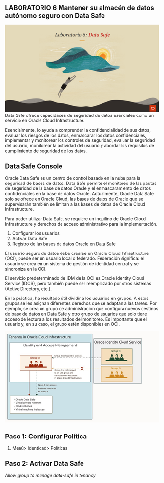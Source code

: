 ## LABORATORIO 6 Mantener su almacén de datos autónomo seguro con Data Safe

 ![](./img2/1.png)
Data Safe ofrece capacidades de seguridad de datos esenciales como un servicio en Oracle Cloud Infrastructure. 

Esencialmente, lo ayuda a comprender la confidencialidad de sus datos, evaluar los riesgos de los datos, enmascarar los datos confidenciales, implementar y monitorear los controles de seguridad, evaluar la seguridad del usuario, monitorear la actividad del usuario y abordar los requisitos de cumplimiento de seguridad de los datos.

## Data Safe Console

Oracle Data Safe es un centro de control basado en la nube para la seguridad de bases de datos. Data Safe permite el monitoreo de las pautas de seguridad de la base de datos Oracle y el enmascaramiento de datos confidenciales en la base de datos Oracle. Actualmente, Oracle Data Safe solo se ofrece en Oracle Cloud, las bases de datos de Oracle que se supervisarán también se limitan a las bases de datos de Oracle Cloud Infrastructure.

Para poder utilizar Data Safe, se requiere un inquilino de Oracle Cloud Infrastructure y derechos de acceso administrativo para la implementación.

1. Configurar los usuarios
2. Activar Data Safe
3. Registro de las bases de datos Oracle en Data Safe

El usuario seguro de datos debe crearse en Oracle Cloud Infrastructure (OCI), puede ser un usuario local o federado. Federación significa: el usuario se crea en un sistema de gestión de identidad central y se sincroniza en la OCI. 

El servicio predeterminado de IDM de la OCI es Oracle Identity Cloud Service (IDCS), pero también puede ser reemplazado por otros sistemas (Active Directory, etc.).

En la práctica, ha resultado útil dividir a los usuarios en grupos. A estos grupos se les asignan diferentes derechos que se adaptan a las tareas. Por ejemplo, se crea un grupo de administración que configura nuevos destinos de base de datos en Data Safe y otro grupo de usuarios que solo tiene acceso de lectura a los resultados del monitoreo. Es importante que el usuario y, en su caso, el grupo estén disponibles en OCI.


 ![](./img2/90.jpg)
 
 ## Paso 1: Configurar Política 

1. Menú> Identidad> Políticas

## Paso 2: Activar Data Safe



_Allow group <eine existierende Gruppe> to manage data-safe in tenancy_
